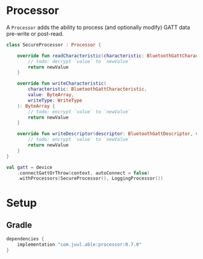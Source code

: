 # Processor

A `Processor` adds the ability to process (and optionally modify) GATT data pre-write or post-read.

```kotlin
class SecureProcessor : Processor {

    override fun readCharacteristic(characteristic: BluetoothGattCharacteristic, value: ByteArray): ByteArray {
        // todo: decrypt `value` to `newValue`
        return newValue
    }

    override fun writeCharacteristic(
        characteristic: BluetoothGattCharacteristic,
        value: ByteArray,
        writeType: WriteType
    ): ByteArray {
        // todo: encrypt `value` to `newValue`
        return newValue
    }

    override fun writeDescriptor(descriptor: BluetoothGattDescriptor, value: ByteArray): ByteArray {
        // todo: encrypt `value` to `newValue`
        return newValue
    }
}

val gatt = device
    .connectGattOrThrow(context, autoConnect = false)
    .withProcessors(SecureProcessor(), LoggingProcessor())
```

# Setup

## Gradle

```groovy
dependencies {
    implementation "com.juul.able:processor:0.7.0"
}
```
